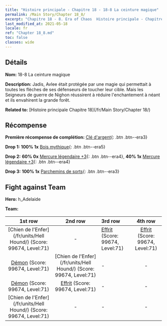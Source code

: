 ```yaml
---
title: "Histoire principale - Chapitre 18 - 18-8 La ceinture magique"
permalink: /Main Story/Chapter 18_8/
excerpt: "Chapitre 18 - 8. Era of Chaos  Histoire principale - Chapitre 18_8. 18-8 La ceinture magique"
last_modified_at: 2021-05-18
locale: fr
ref: "Chapter 18_8.md"
toc: false
classes: wide
---
```


## Détails

 **Nom:** 18-8 La ceinture magique

 **Description:** Jadis, Avlee était protégée par une magie qui permettait à toutes les flèches de ses défenseurs de toucher leur cible. Mais les Seigneurs de guerre de Nighon réussirent à réduire l'enchantement à néant et ils envahirent la grande forêt.

 **Related to:** [Histoire principale Chapitre 18](/fr/Main Story/Chapter 18/)

## Récompense

 **Première récompense de complétion:** [Clé d'argent](/ItemsFR/con_693/){: .btn .btn--era3}

 **Drop 1:** **100% 1x** [Bois mythique](/ItemsFR/mat_62/){: .btn .btn--era5}

 **Drop 2:** **60% 0x** [Mercure légendaire +3](/ItemsFR/mat_56/){: .btn .btn--era4}, **40% 1x** [Mercure légendaire +3](/ItemsFR/mat_56/){: .btn .btn--era4}

 **Drop 3:** **100% 1x** [Parchemins de sorts](/ItemsFR/con_694/){: .btn .btn--era3}


## Fight against Team
 **Hero:** h_Adelaide

 **Team:**


  | 1st row | 2nd row | 3rd row | 4th row |
  |:----:|:----:|:----|:----:|
  | [Chien de l'Enfer](/fr/units/Hell Hound/) (Score: 99674, Level:71)  | - | [Effrit](/fr/units/Efreeti/) (Score: 99674, Level:71)  | [Effrit](/fr/units/Efreeti/) (Score: 99674, Level:71)  |
  | [Démon](/fr/units/Demon/) (Score: 99674, Level:71)  | [Chien de l'Enfer](/fr/units/Hell Hound/) (Score: 99674, Level:71)  | - | - |
  | [Démon](/fr/units/Demon/) (Score: 99674, Level:71)  | [Effrit](/fr/units/Efreeti/) (Score: 99674, Level:71)  | - | - |
  | [Chien de l'Enfer](/fr/units/Hell Hound/) (Score: 99674, Level:71)  | - | - | - |


